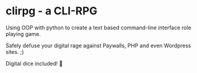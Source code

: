 # clirpg -  a CLI-RPG

Using OOP with python to create a text based command-line interface role playing game.

Safely defuse your digital rage against Paywalls, PHP and even Wordpress sites. ;)

Digital dice included! 🎲
